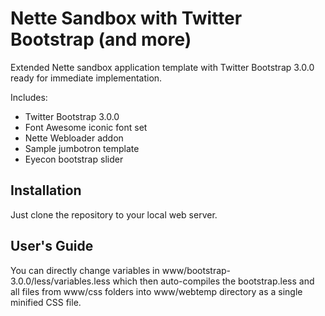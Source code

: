 Nette Sandbox with Twitter Bootstrap (and more)
===============================================

Extended Nette sandbox application template with Twitter Bootstrap 3.0.0 ready for immediate implementation.

Includes:

- Twitter Bootstrap 3.0.0
- Font Awesome iconic font set
- Nette Webloader addon 
- Sample jumbotron template
- Eyecon bootstrap slider



Installation
------------

Just clone the repository to your local web server.



User's Guide
------------

You can directly change variables in www/bootstrap-3.0.0/less/variables.less which then auto-compiles the bootstrap.less and all files from www/css folders into www/webtemp directory as a single minified CSS file.